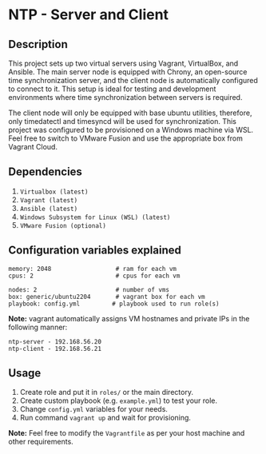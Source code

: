 # NTP - Server and Client

## Description

This project sets up two virtual servers using Vagrant, VirtualBox, and Ansible. The main server node is equipped with Chrony, an open-source time synchronization server, and the client node is automatically configured to connect to it. This setup is ideal for testing and development environments where time synchronization between servers is required.

The client node will only be equipped with base ubuntu utilities, therefore, only timedatectl and timesyncd will be used for synchronization. This project was configured to be provisioned on a Windows machine via WSL. Feel free to switch to VMware Fusion and use the appropriate box from Vagrant Cloud.

## Dependencies

1. `Virtualbox (latest)`
2. `Vagrant (latest)`
3. `Ansible (latest)`
4. `Windows Subsystem for Linux (WSL) (latest)`
5. `VMware Fusion (optional)`

## Configuration variables explained

```
memory: 2048                  # ram for each vm
cpus: 2                       # cpus for each vm

nodes: 2                      # number of vms
box: generic/ubuntu2204       # vagrant box for each vm
playbook: config.yml         # playbook used to run role(s)
```
**Note:** vagrant automatically assigns VM hostnames and private IPs in the following manner:
```
ntp-server - 192.168.56.20
ntp-client - 192.168.56.21
```

## Usage

1. Create role and put it in `roles/` or the main directory.
2. Create custom playbook (e.g. `example.yml`) to test your role.
3. Change `config.yml` variables for your needs.
4. Run command `vagrant up` and wait for provisioning.

**Note:** Feel free to modify the `Vagrantfile` as per your host machine and other requirements.
